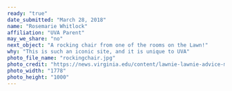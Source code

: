 ```yaml
---
ready: "true"
date_submitted: "March 28, 2018"
name: "Rosemarie Whitlock"
affiliation: "UVA Parent"
may_we_share: "no"
next_object: "A rocking chair from one of the rooms on the Lawn!"
why: "This is such an iconic site, and it is unique to UVA"
photo_file_name: "rockingchair.jpg"
photo_credit: "https://news.virginia.edu/content/lawnie-lawnie-advice-making-most-coveted-room"
photo_width: "1778"
photo_height: "1000"
---
```

